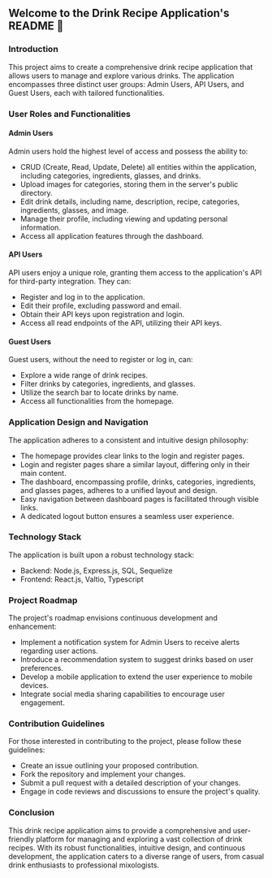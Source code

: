 ## Welcome to the Drink Recipe Application's README 🍻

### Introduction

This project aims to create a comprehensive drink recipe application that allows users to manage and explore various drinks. The application encompasses three distinct user groups: Admin Users, API Users, and Guest Users, each with tailored functionalities.

### User Roles and Functionalities

#### Admin Users

Admin users hold the highest level of access and possess the ability to:

- CRUD (Create, Read, Update, Delete) all entities within the application, including categories, ingredients, glasses, and drinks.
- Upload images for categories, storing them in the server's public directory.
- Edit drink details, including name, description, recipe, categories, ingredients, glasses, and image.
- Manage their profile, including viewing and updating personal information.
- Access all application features through the dashboard.

#### API Users

API users enjoy a unique role, granting them access to the application's API for third-party integration. They can:

- Register and log in to the application.
- Edit their profile, excluding password and email.
- Obtain their API keys upon registration and login.
- Access all read endpoints of the API, utilizing their API keys.

#### Guest Users

Guest users, without the need to register or log in, can:

- Explore a wide range of drink recipes.
- Filter drinks by categories, ingredients, and glasses.
- Utilize the search bar to locate drinks by name.
- Access all functionalities from the homepage.

### Application Design and Navigation

The application adheres to a consistent and intuitive design philosophy:

- The homepage provides clear links to the login and register pages.
- Login and register pages share a similar layout, differing only in their main content.
- The dashboard, encompassing profile, drinks, categories, ingredients, and glasses pages, adheres to a unified layout and design.
- Easy navigation between dashboard pages is facilitated through visible links.
- A dedicated logout button ensures a seamless user experience.

### Technology Stack

The application is built upon a robust technology stack:

- Backend: Node.js, Express.js, SQL, Sequelize
- Frontend: React.js, Valtio, Typescript

### Project Roadmap

The project's roadmap envisions continuous development and enhancement:

- Implement a notification system for Admin Users to receive alerts regarding user actions.
- Introduce a recommendation system to suggest drinks based on user preferences.
- Develop a mobile application to extend the user experience to mobile devices.
- Integrate social media sharing capabilities to encourage user engagement.

### Contribution Guidelines

For those interested in contributing to the project, please follow these guidelines:

- Create an issue outlining your proposed contribution.
- Fork the repository and implement your changes.
- Submit a pull request with a detailed description of your changes.
- Engage in code reviews and discussions to ensure the project's quality.

### Conclusion

This drink recipe application aims to provide a comprehensive and user-friendly platform for managing and exploring a vast collection of drink recipes. With its robust functionalities, intuitive design, and continuous development, the application caters to a diverse range of users, from casual drink enthusiasts to professional mixologists.